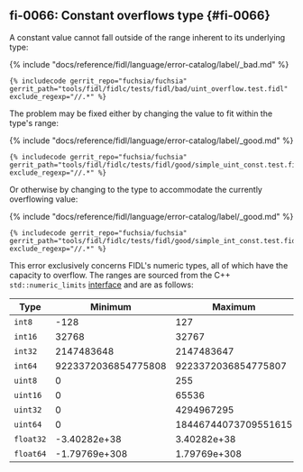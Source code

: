 ## fi-0066: Constant overflows type {#fi-0066}

A constant value cannot fall outside of the range inherent to its underlying
type:

{% include "docs/reference/fidl/language/error-catalog/label/_bad.md" %}

```fidl
{% includecode gerrit_repo="fuchsia/fuchsia" gerrit_path="tools/fidl/fidlc/tests/fidl/bad/uint_overflow.test.fidl" exclude_regexp="//.*" %}
```

The problem may be fixed either by changing the value to fit within the type's
range:

{% include "docs/reference/fidl/language/error-catalog/label/_good.md" %}

```fidl
{% includecode gerrit_repo="fuchsia/fuchsia" gerrit_path="tools/fidl/fidlc/tests/fidl/good/simple_uint_const.test.fidl" exclude_regexp="//.*" %}
```

Or otherwise by changing to the type to accommodate the currently overflowing
value:

{% include "docs/reference/fidl/language/error-catalog/label/_good.md" %}

```fidl
{% includecode gerrit_repo="fuchsia/fuchsia" gerrit_path="tools/fidl/fidlc/tests/fidl/good/simple_int_const.test.fidl" exclude_regexp="//.*" %}
```

This error exclusively concerns FIDL's numeric types, all of which have the
capacity to overflow. The ranges are sourced from the C++ `std::numeric_limits`
[interface][cpp-ref-numeric-limits] and are as follows:

Type | Minimum | Maximum |
| --- | --- | --- |
| `int8` | -128 | 127 |
| `int16` | 32768 | 32767 |
| `int32` | 2147483648 | 2147483647 |
| `int64` | 9223372036854775808 | 9223372036854775807 |
| `uint8` | 0 | 255 |
| `uint16` | 0 | 65536 |
| `uint32` | 0 | 4294967295 |
| `uint64` | 0 | 18446744073709551615 |
| `float32` | -3.40282e+38 | 3.40282e+38 |
| `float64` | -1.79769e+308 | 1.79769e+308 |

[cpp-ref-numeric-limits]: https://en.cppreference.com/w/cpp/types/climits

